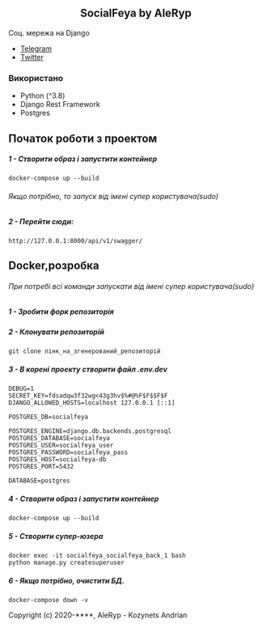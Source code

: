 <h2 align="center">SocialFeya by AleRyp</h2>

Соц. мережа на Django

- [Telegram](https://t.me/AleRyp)
- [Twitter](https://twitter.com/AleRypDJN)
### Використано
- Python  (^3.8)
- Django Rest Framework
- Postgres

## Початок роботи з проектом

##### 1 - Створити образ і запустити контейнер

    docker-compose up --build
    
###### Якщо потрібно, то запуск від імені супер користувача(sudo)

##### 2 - Перейти сюди:

    http://127.0.0.1:8000/api/v1/swagger/

## Docker,розробка
###### При потребі всі команди запускати від імені супер користувача(sudo)
##### 1 - Зробити форк репозиторія

##### 2 - Клонувати репозиторій

    git clone лінк_на_згенерований_репозиторій

##### 3 - В корені проекту створити файл .env.dev

    DEBUG=1
    SECRET_KEY=fdsadqw3f32wg<43g3hv$%#@%F$F$$F$F
    DJANGO_ALLOWED_HOSTS=localhost 127.0.0.1 [::1]
    
    POSTGRES_DB=socialfeya
    
    POSTGRES_ENGINE=django.db.backends.postgresql
    POSTGRES_DATABASE=socialfeya
    POSTGRES_USER=socialfeya_user
    POSTGRES_PASSWORD=socialfeya_pass
    POSTGRES_HOST=socialfeya-db
    POSTGRES_PORT=5432
    
    DATABASE=postgres

##### 4 - Створити образ і запустити контейнер

    docker-compose up --build
    
##### 5 - Створити супер-юзера

    docker exec -it socialfeya_socialfeya_back_1 bash
    python manage.py createsuperuser
                                                        
##### 6 - Якщо потрібно, очистити БД.

    docker-compose down -v
 

Copyright (c) 2020-****, AleRyp - Kozynets Andrian






